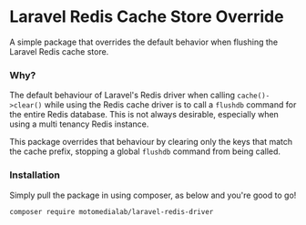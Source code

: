 # Laravel Redis Cache Store Override

A simple package that overrides the default behavior when flushing the Laravel Redis cache store.

### Why?

The default behaviour of Laravel's Redis driver when calling `cache()->clear()` while using the Redis cache
driver is to call a `flushdb` command for the entire Redis database. This is not always desirable,
especially when using a multi tenancy Redis instance.

This package overrides that behaviour by clearing only the keys that match the cache prefix, stopping
a global `flushdb` command from being called.

### Installation

Simply pull the package in using composer, as below and you're good to go!

```bash
composer require motomedialab/laravel-redis-driver
```